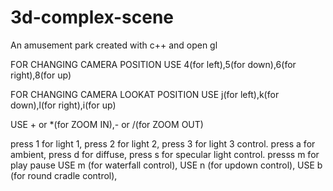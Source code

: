 # 3d-complex-scene
An amusement park created with c++ and open gl

FOR CHANGING CAMERA POSITION USE 4(for left),5(for down),6(for right),8(for up)

FOR CHANGING CAMERA LOOKAT POSITION USE j(for left),k(for down),l(for right),i(for up)

USE + or *(for ZOOM IN),- or /(for ZOOM OUT)


press 1 for light 1, 
press 2 for  light 2, 
press 3 for light 3 control. 
press a for ambient, 
press d for diffuse, 
press s for specular light control. 
presss m for play pause  USE m (for waterfall control),
USE n (for updown control),
USE b (for round cradle control),

